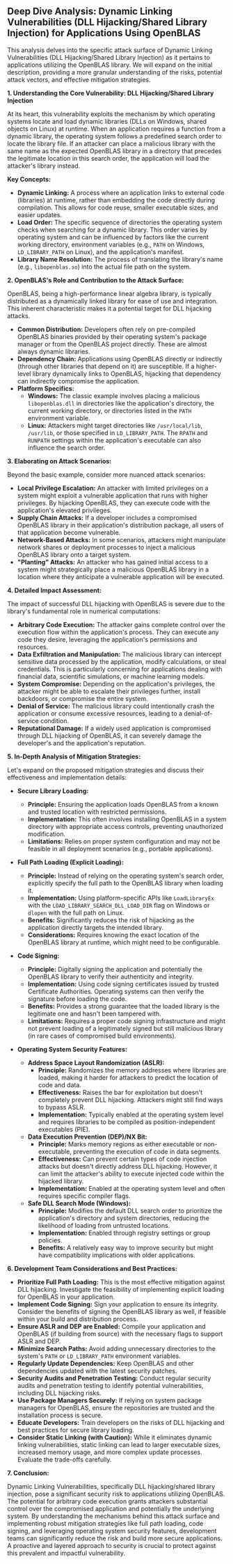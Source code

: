 ## Deep Dive Analysis: Dynamic Linking Vulnerabilities (DLL Hijacking/Shared Library Injection) for Applications Using OpenBLAS

This analysis delves into the specific attack surface of Dynamic Linking Vulnerabilities (DLL Hijacking/Shared Library Injection) as it pertains to applications utilizing the OpenBLAS library. We will expand on the initial description, providing a more granular understanding of the risks, potential attack vectors, and effective mitigation strategies.

**1. Understanding the Core Vulnerability: DLL Hijacking/Shared Library Injection**

At its heart, this vulnerability exploits the mechanism by which operating systems locate and load dynamic libraries (DLLs on Windows, shared objects on Linux) at runtime. When an application requires a function from a dynamic library, the operating system follows a predefined search order to locate the library file. If an attacker can place a malicious library with the same name as the expected OpenBLAS library in a directory that precedes the legitimate location in this search order, the application will load the attacker's library instead.

**Key Concepts:**

* **Dynamic Linking:**  A process where an application links to external code (libraries) at runtime, rather than embedding the code directly during compilation. This allows for code reuse, smaller executable sizes, and easier updates.
* **Load Order:** The specific sequence of directories the operating system checks when searching for a dynamic library. This order varies by operating system and can be influenced by factors like the current working directory, environment variables (e.g., `PATH` on Windows, `LD_LIBRARY_PATH` on Linux), and the application's manifest.
* **Library Name Resolution:** The process of translating the library's name (e.g., `libopenblas.so`) into the actual file path on the system.

**2. OpenBLAS's Role and Contribution to the Attack Surface:**

OpenBLAS, being a high-performance linear algebra library, is typically distributed as a dynamically linked library for ease of use and integration. This inherent characteristic makes it a potential target for DLL hijacking attacks.

* **Common Distribution:** Developers often rely on pre-compiled OpenBLAS binaries provided by their operating system's package manager or from the OpenBLAS project directly. These are almost always dynamic libraries.
* **Dependency Chain:** Applications using OpenBLAS directly or indirectly (through other libraries that depend on it) are susceptible. If a higher-level library dynamically links to OpenBLAS, hijacking that dependency can indirectly compromise the application.
* **Platform Specifics:**
    * **Windows:**  The classic example involves placing a malicious `libopenblas.dll` in directories like the application's directory, the current working directory, or directories listed in the `PATH` environment variable.
    * **Linux:** Attackers might target directories like `/usr/local/lib`, `/usr/lib`, or those specified in `LD_LIBRARY_PATH`. The `RPATH` and `RUNPATH` settings within the application's executable can also influence the search order.

**3. Elaborating on Attack Scenarios:**

Beyond the basic example, consider more nuanced attack scenarios:

* **Local Privilege Escalation:** An attacker with limited privileges on a system might exploit a vulnerable application that runs with higher privileges. By hijacking OpenBLAS, they can execute code with the application's elevated privileges.
* **Supply Chain Attacks:** If a developer includes a compromised OpenBLAS library in their application's distribution package, all users of that application become vulnerable.
* **Network-Based Attacks:** In some scenarios, attackers might manipulate network shares or deployment processes to inject a malicious OpenBLAS library onto a target system.
* **"Planting" Attacks:** An attacker who has gained initial access to a system might strategically place a malicious OpenBLAS library in a location where they anticipate a vulnerable application will be executed.

**4. Detailed Impact Assessment:**

The impact of successful DLL hijacking with OpenBLAS is severe due to the library's fundamental role in numerical computations:

* **Arbitrary Code Execution:** The attacker gains complete control over the execution flow within the application's process. They can execute any code they desire, leveraging the application's permissions and resources.
* **Data Exfiltration and Manipulation:** The malicious library can intercept sensitive data processed by the application, modify calculations, or steal credentials. This is particularly concerning for applications dealing with financial data, scientific simulations, or machine learning models.
* **System Compromise:** Depending on the application's privileges, the attacker might be able to escalate their privileges further, install backdoors, or compromise the entire system.
* **Denial of Service:** The malicious library could intentionally crash the application or consume excessive resources, leading to a denial-of-service condition.
* **Reputational Damage:** If a widely used application is compromised through DLL hijacking of OpenBLAS, it can severely damage the developer's and the application's reputation.

**5. In-Depth Analysis of Mitigation Strategies:**

Let's expand on the proposed mitigation strategies and discuss their effectiveness and implementation details:

* **Secure Library Loading:**
    * **Principle:** Ensuring the application loads OpenBLAS from a known and trusted location with restricted permissions.
    * **Implementation:**  This often involves installing OpenBLAS in a system directory with appropriate access controls, preventing unauthorized modification.
    * **Limitations:**  Relies on proper system configuration and may not be feasible in all deployment scenarios (e.g., portable applications).

* **Full Path Loading (Explicit Loading):**
    * **Principle:**  Instead of relying on the operating system's search order, explicitly specify the full path to the OpenBLAS library when loading it.
    * **Implementation:**  Using platform-specific APIs like `LoadLibraryEx` with the `LOAD_LIBRARY_SEARCH_DLL_LOAD_DIR` flag on Windows or `dlopen` with the full path on Linux.
    * **Benefits:**  Significantly reduces the risk of hijacking as the application directly targets the intended library.
    * **Considerations:** Requires knowing the exact location of the OpenBLAS library at runtime, which might need to be configurable.

* **Code Signing:**
    * **Principle:**  Digitally signing the application and potentially the OpenBLAS library to verify their authenticity and integrity.
    * **Implementation:**  Using code signing certificates issued by trusted Certificate Authorities. Operating systems can then verify the signature before loading the code.
    * **Benefits:**  Provides a strong guarantee that the loaded library is the legitimate one and hasn't been tampered with.
    * **Limitations:** Requires a proper code signing infrastructure and might not prevent loading of a legitimately signed but still malicious library (in rare cases of compromised build environments).

* **Operating System Security Features:**
    * **Address Space Layout Randomization (ASLR):**
        * **Principle:** Randomizes the memory addresses where libraries are loaded, making it harder for attackers to predict the location of code and data.
        * **Effectiveness:**  Raises the bar for exploitation but doesn't completely prevent DLL hijacking. Attackers might still find ways to bypass ASLR.
        * **Implementation:**  Typically enabled at the operating system level and requires libraries to be compiled as position-independent executables (PIE).
    * **Data Execution Prevention (DEP)/NX Bit:**
        * **Principle:** Marks memory regions as either executable or non-executable, preventing the execution of code in data segments.
        * **Effectiveness:**  Can prevent certain types of code injection attacks but doesn't directly address DLL hijacking. However, it can limit the attacker's ability to execute injected code within the hijacked library.
        * **Implementation:**  Enabled at the operating system level and often requires specific compiler flags.
    * **Safe DLL Search Mode (Windows):**
        * **Principle:**  Modifies the default DLL search order to prioritize the application's directory and system directories, reducing the likelihood of loading from untrusted locations.
        * **Implementation:**  Enabled through registry settings or group policies.
        * **Benefits:**  A relatively easy way to improve security but might have compatibility implications with older applications.

**6. Development Team Considerations and Best Practices:**

* **Prioritize Full Path Loading:** This is the most effective mitigation against DLL hijacking. Investigate the feasibility of implementing explicit loading for OpenBLAS in your application.
* **Implement Code Signing:**  Sign your application to ensure its integrity. Consider the benefits of signing the OpenBLAS library as well, if feasible within your build and distribution process.
* **Ensure ASLR and DEP are Enabled:**  Compile your application and OpenBLAS (if building from source) with the necessary flags to support ASLR and DEP.
* **Minimize Search Paths:** Avoid adding unnecessary directories to the system's `PATH` or `LD_LIBRARY_PATH` environment variables.
* **Regularly Update Dependencies:** Keep OpenBLAS and other dependencies updated with the latest security patches.
* **Security Audits and Penetration Testing:**  Conduct regular security audits and penetration testing to identify potential vulnerabilities, including DLL hijacking risks.
* **Use Package Managers Securely:** If relying on system package managers for OpenBLAS, ensure the repositories are trusted and the installation process is secure.
* **Educate Developers:** Train developers on the risks of DLL hijacking and best practices for secure library loading.
* **Consider Static Linking (with Caution):** While it eliminates dynamic linking vulnerabilities, static linking can lead to larger executable sizes, increased memory usage, and more complex update processes. Evaluate the trade-offs carefully.

**7. Conclusion:**

Dynamic Linking Vulnerabilities, specifically DLL hijacking/shared library injection, pose a significant security risk to applications utilizing OpenBLAS. The potential for arbitrary code execution grants attackers substantial control over the compromised application and potentially the underlying system. By understanding the mechanisms behind this attack surface and implementing robust mitigation strategies like full path loading, code signing, and leveraging operating system security features, development teams can significantly reduce the risk and build more secure applications. A proactive and layered approach to security is crucial to protect against this prevalent and impactful vulnerability.
